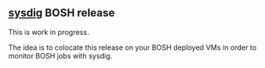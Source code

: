 ## [sysdig](https://github.com/draios/sysdig) BOSH release

This is work in progress.

The idea is to colocate this release on your BOSH deployed VMs in order to monitor BOSH jobs with sysdig.
